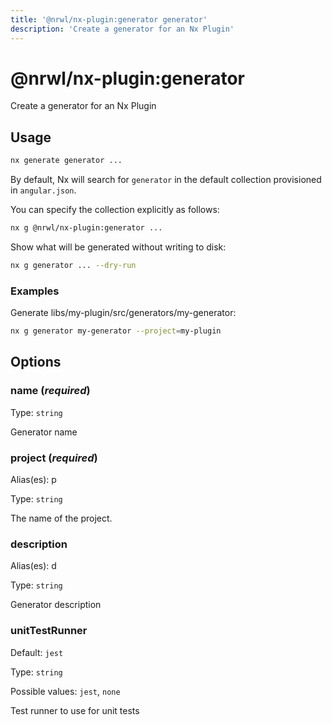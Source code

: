 ```yaml
---
title: '@nrwl/nx-plugin:generator generator'
description: 'Create a generator for an Nx Plugin'
---
```


# @nrwl/nx-plugin:generator

Create a generator for an Nx Plugin

## Usage

```bash
nx generate generator ...
```

By default, Nx will search for `generator` in the default collection provisioned in `angular.json`.

You can specify the collection explicitly as follows:

```bash
nx g @nrwl/nx-plugin:generator ...
```

Show what will be generated without writing to disk:

```bash
nx g generator ... --dry-run
```

### Examples

Generate libs/my-plugin/src/generators/my-generator:

```bash
nx g generator my-generator --project=my-plugin
```

## Options

### name (_**required**_)

Type: `string`

Generator name

### project (_**required**_)

Alias(es): p

Type: `string`

The name of the project.

### description

Alias(es): d

Type: `string`

Generator description

### unitTestRunner

Default: `jest`

Type: `string`

Possible values: `jest`, `none`

Test runner to use for unit tests
